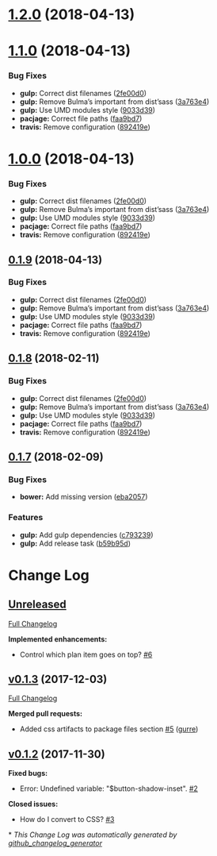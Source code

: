 <a name="1.2.0"></a>
# [1.2.0](https://github.com/Wikiki/bulma-pricingtable/compare/1.1.0...1.2.0) (2018-04-13)



<a name="1.1.0"></a>
# [1.1.0](https://github.com/Wikiki/bulma-pricingtable/compare/0.1.7...1.1.0) (2018-04-13)


### Bug Fixes

* **gulp:** Correct dist filenames ([2fe00d0](https://github.com/Wikiki/bulma-pricingtable/commit/2fe00d0))
* **gulp:** Remove Bulma’s important from dist’sass ([3a763e4](https://github.com/Wikiki/bulma-pricingtable/commit/3a763e4))
* **gulp:** Use UMD modules style ([9033d39](https://github.com/Wikiki/bulma-pricingtable/commit/9033d39))
* **pacjage:** Correct file paths ([faa9bd7](https://github.com/Wikiki/bulma-pricingtable/commit/faa9bd7))
* **travis:** Remove configuration ([892419e](https://github.com/Wikiki/bulma-pricingtable/commit/892419e))



<a name="1.0.0"></a>
# [1.0.0](https://github.com/Wikiki/bulma-pricingtable/compare/0.1.7...1.0.0) (2018-04-13)


### Bug Fixes

* **gulp:** Correct dist filenames ([2fe00d0](https://github.com/Wikiki/bulma-pricingtable/commit/2fe00d0))
* **gulp:** Remove Bulma’s important from dist’sass ([3a763e4](https://github.com/Wikiki/bulma-pricingtable/commit/3a763e4))
* **gulp:** Use UMD modules style ([9033d39](https://github.com/Wikiki/bulma-pricingtable/commit/9033d39))
* **pacjage:** Correct file paths ([faa9bd7](https://github.com/Wikiki/bulma-pricingtable/commit/faa9bd7))
* **travis:** Remove configuration ([892419e](https://github.com/Wikiki/bulma-pricingtable/commit/892419e))



<a name="0.1.9"></a>
## [0.1.9](https://github.com/Wikiki/bulma-pricingtable/compare/0.1.7...0.1.9) (2018-04-13)


### Bug Fixes

* **gulp:** Correct dist filenames ([2fe00d0](https://github.com/Wikiki/bulma-pricingtable/commit/2fe00d0))
* **gulp:** Remove Bulma’s important from dist’sass ([3a763e4](https://github.com/Wikiki/bulma-pricingtable/commit/3a763e4))
* **gulp:** Use UMD modules style ([9033d39](https://github.com/Wikiki/bulma-pricingtable/commit/9033d39))
* **pacjage:** Correct file paths ([faa9bd7](https://github.com/Wikiki/bulma-pricingtable/commit/faa9bd7))
* **travis:** Remove configuration ([892419e](https://github.com/Wikiki/bulma-pricingtable/commit/892419e))



<a name="0.1.8"></a>
## [0.1.8](https://github.com/Wikiki/bulma-pricingtable/compare/0.1.7...0.1.8) (2018-02-11)


### Bug Fixes

* **gulp:** Correct dist filenames ([2fe00d0](https://github.com/Wikiki/bulma-pricingtable/commit/2fe00d0))
* **gulp:** Remove Bulma’s important from dist’sass ([3a763e4](https://github.com/Wikiki/bulma-pricingtable/commit/3a763e4))
* **gulp:** Use UMD modules style ([9033d39](https://github.com/Wikiki/bulma-pricingtable/commit/9033d39))
* **pacjage:** Correct file paths ([faa9bd7](https://github.com/Wikiki/bulma-pricingtable/commit/faa9bd7))
* **travis:** Remove configuration ([892419e](https://github.com/Wikiki/bulma-pricingtable/commit/892419e))



<a name="0.1.7"></a>
## [0.1.7](https://github.com/Wikiki/bulma-pricingtable/compare/v0.1.3...v0.1.7) (2018-02-09)


### Bug Fixes

* **bower:** Add missing version ([eba2057](https://github.com/Wikiki/bulma-pricingtable/commit/eba2057))


### Features

* **gulp:** Add gulp dependencies ([c793239](https://github.com/Wikiki/bulma-pricingtable/commit/c793239))
* **gulp:** Add release task ([b59b95d](https://github.com/Wikiki/bulma-pricingtable/commit/b59b95d))



# Change Log

## [Unreleased](https://github.com/wikiki/bulma-pricingtable/tree/HEAD)

[Full Changelog](https://github.com/wikiki/bulma-pricingtable/compare/v0.1.3...HEAD)

**Implemented enhancements:**

- Control which plan item goes on top? [\#6](https://github.com/Wikiki/bulma-pricingtable/issues/6)

## [v0.1.3](https://github.com/wikiki/bulma-pricingtable/tree/v0.1.3) (2017-12-03)
[Full Changelog](https://github.com/wikiki/bulma-pricingtable/compare/v0.1.2...v0.1.3)

**Merged pull requests:**

- Added css artifacts to package files section [\#5](https://github.com/Wikiki/bulma-pricingtable/pull/5) ([gurre](https://github.com/gurre))

## [v0.1.2](https://github.com/wikiki/bulma-pricingtable/tree/v0.1.2) (2017-11-30)
**Fixed bugs:**

- Error: Undefined variable: "$button-shadow-inset". [\#2](https://github.com/Wikiki/bulma-pricingtable/issues/2)

**Closed issues:**

- How do I convert to CSS? [\#3](https://github.com/Wikiki/bulma-pricingtable/issues/3)



\* *This Change Log was automatically generated by [github_changelog_generator](https://github.com/skywinder/Github-Changelog-Generator)*
